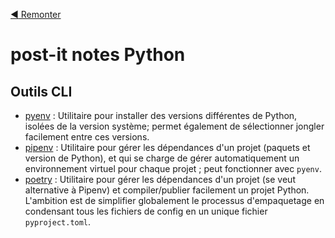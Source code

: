 [:arrow_backward: Remonter](..)

# post-it notes Python

## Outils CLI

* [pyenv](pyenv.md) : Utilitaire pour installer des versions différentes de Python, isolées de la version système; permet également de sélectionner jongler facilement entre ces versions.
* [pipenv](pipenv.md) : Utilitaire pour gérer les dépendances d'un projet (paquets et version de Python), et qui se charge
de gérer automatiquement un environnement virtuel pour chaque projet ; peut fonctionner avec `pyenv`.
* [poetry](poetry.md) : Utilitaire pour gérer les dépendances d'un projet (se veut alternative à Pipenv) et compiler/publier facilement un projet Python. L'ambition est de simplifier globalement le processus d'empaquetage en condensant tous les fichiers de config en un unique fichier `pyproject.toml`.
